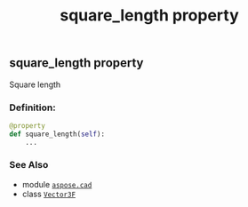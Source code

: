﻿---
title: square_length property
second_title: Aspose.CAD for Python via .NET API References
description: 
type: docs
weight: 200
url: /python-net/aspose.cad/vector3f/square_length/
is_root: false
---

## square_length property


Square length
### Definition:
```python
@property
def square_length(self):
    ...
```

### See Also
* module [`aspose.cad`](../../)
* class [`Vector3F`](/cad/python-net/aspose.cad/vector3f)
